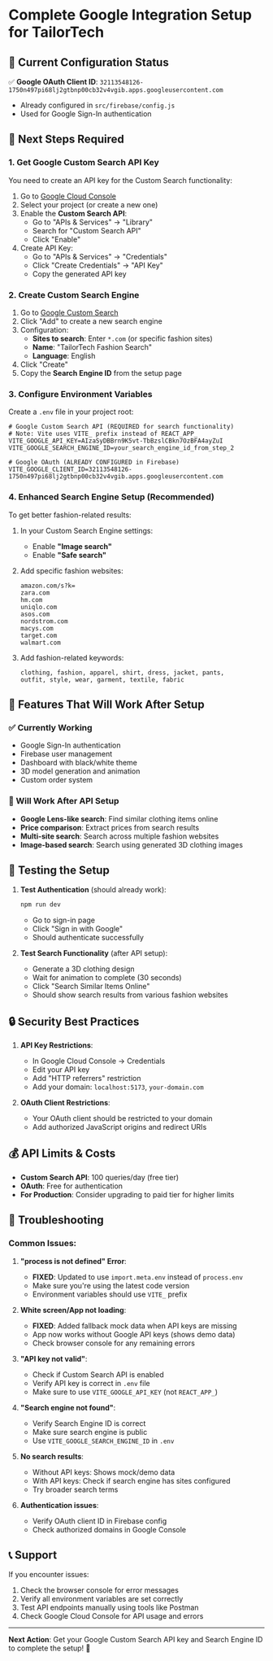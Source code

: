 # Complete Google Integration Setup for TailorTech

## 🔧 Current Configuration Status

✅ **Google OAuth Client ID**: `32113548126-1750n497pi68lj2gtbnp00cb32v4vgib.apps.googleusercontent.com`
- Already configured in `src/firebase/config.js`
- Used for Google Sign-In authentication

## 🚀 Next Steps Required

### 1. Get Google Custom Search API Key

You need to create an API key for the Custom Search functionality:

1. Go to [Google Cloud Console](https://console.cloud.google.com/)
2. Select your project (or create a new one)
3. Enable the **Custom Search API**:
   - Go to "APIs & Services" → "Library"
   - Search for "Custom Search API"
   - Click "Enable"
4. Create API Key:
   - Go to "APIs & Services" → "Credentials"
   - Click "Create Credentials" → "API Key"
   - Copy the generated API key

### 2. Create Custom Search Engine

1. Go to [Google Custom Search](https://cse.google.com/cse/)
2. Click "Add" to create a new search engine
3. Configuration:
   - **Sites to search**: Enter `*.com` (or specific fashion sites)
   - **Name**: "TailorTech Fashion Search"
   - **Language**: English
4. Click "Create"
5. Copy the **Search Engine ID** from the setup page

### 3. Configure Environment Variables

Create a `.env` file in your project root:

```env
# Google Custom Search API (REQUIRED for search functionality)
# Note: Vite uses VITE_ prefix instead of REACT_APP_
VITE_GOOGLE_API_KEY=AIzaSyDBBrn9K5vt-TbBzslCBkn7OzBFA4ayZuI
VITE_GOOGLE_SEARCH_ENGINE_ID=your_search_engine_id_from_step_2

# Google OAuth (ALREADY CONFIGURED in Firebase)
VITE_GOOGLE_CLIENT_ID=32113548126-1750n497pi68lj2gtbnp00cb32v4vgib.apps.googleusercontent.com
```

### 4. Enhanced Search Engine Setup (Recommended)

To get better fashion-related results:

1. In your Custom Search Engine settings:
   - Enable **"Image search"**
   - Enable **"Safe search"**
   
2. Add specific fashion websites:
   ```
   amazon.com/s?k=
   zara.com
   hm.com
   uniqlo.com
   asos.com
   nordstrom.com
   macys.com
   target.com
   walmart.com
   ```

3. Add fashion-related keywords:
   ```
   clothing, fashion, apparel, shirt, dress, jacket, pants, 
   outfit, style, wear, garment, textile, fabric
   ```

## 🎯 Features That Will Work After Setup

### ✅ Currently Working
- Google Sign-In authentication
- Firebase user management
- Dashboard with black/white theme
- 3D model generation and animation
- Custom order system

### 🔄 Will Work After API Setup
- **Google Lens-like search**: Find similar clothing items online
- **Price comparison**: Extract prices from search results
- **Multi-site search**: Search across multiple fashion websites
- **Image-based search**: Search using generated 3D clothing images

## 🧪 Testing the Setup

1. **Test Authentication** (should already work):
   ```bash
   npm run dev
   ```
   - Go to sign-in page
   - Click "Sign in with Google"
   - Should authenticate successfully

2. **Test Search Functionality** (after API setup):
   - Generate a 3D clothing design
   - Wait for animation to complete (30 seconds)
   - Click "Search Similar Items Online"
   - Should show search results from various fashion websites

## 🔒 Security Best Practices

1. **API Key Restrictions**:
   - In Google Cloud Console → Credentials
   - Edit your API key
   - Add "HTTP referrers" restriction
   - Add your domain: `localhost:5173`, `your-domain.com`

2. **OAuth Client Restrictions**:
   - Your OAuth client should be restricted to your domain
   - Add authorized JavaScript origins and redirect URIs

## 💰 API Limits & Costs

- **Custom Search API**: 100 queries/day (free tier)
- **OAuth**: Free for authentication
- **For Production**: Consider upgrading to paid tier for higher limits

## 🐛 Troubleshooting

### Common Issues:

1. **"process is not defined" Error**:
   - **FIXED**: Updated to use `import.meta.env` instead of `process.env`
   - Make sure you're using the latest code version
   - Environment variables should use `VITE_` prefix

2. **White screen/App not loading**:
   - **FIXED**: Added fallback mock data when API keys are missing
   - App now works without Google API keys (shows demo data)
   - Check browser console for any remaining errors

3. **"API key not valid"**:
   - Check if Custom Search API is enabled
   - Verify API key is correct in `.env` file
   - Make sure to use `VITE_GOOGLE_API_KEY` (not `REACT_APP_`)

4. **"Search engine not found"**:
   - Verify Search Engine ID is correct
   - Make sure search engine is public
   - Use `VITE_GOOGLE_SEARCH_ENGINE_ID` in `.env`

5. **No search results**:
   - Without API keys: Shows mock/demo data
   - With API keys: Check if search engine has sites configured
   - Try broader search terms

6. **Authentication issues**:
   - Verify OAuth client ID in Firebase config
   - Check authorized domains in Google Console

## 📞 Support

If you encounter issues:
1. Check the browser console for error messages
2. Verify all environment variables are set correctly
3. Test API endpoints manually using tools like Postman
4. Check Google Cloud Console for API usage and errors

---

**Next Action**: Get your Google Custom Search API key and Search Engine ID to complete the setup! 🚀
